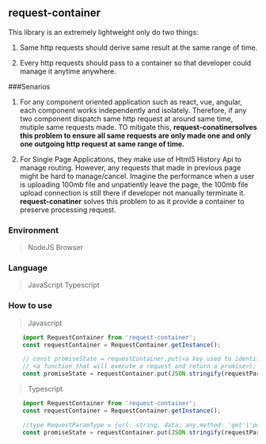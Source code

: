 request-container
---------------------------------

This library is an extremely lightweight only do two things:

1. Same http requests should derive same result at the same range of time.

2. Every http requests should pass to a container so that developer could manage it anytime anywhere.

###Senarios
1. For any component oriented application such as react, vue, angular, each component works independently and isolately.
Therefore, if any two component dispatch same http request at around same time, mutiple same requests made. TO mitigate this,
<b>request-conatinersolves this problem to ensure all same requests are only made one and only one outgoing http request at same range of time.</b>

2. For Single Page Applications, they make use of Html5 History Api to manage routing. However, any requests that made in previous page might be
hard to manage/cancel. Imagine the performance when a user is uploading 100mb file and unpatiently leave the page, the 100mb file upload connection is
still there if developer not manually terminate it. <b>request-conatiner</b> solves this problem to as it provide a container to preserve processing request.

### Environment

> NodeJS
> Browser

### Language

> JavaScript
> Typescript

### How to use

> Javascript

```javascript
    import RequestContainer from 'request-container';
    const requestContainer = RequestContainer.getInstance();

    // const promiseState = requestContainer.put(<a key used to identify your request>, 
    // <a function that will execute a request and return a promise>);
    const promiseState = requestContainer.put(JSON.stringify(requestParam), promiseFn);
```

> Typescript

```typescript
    import RequestContainer from 'request-container';
    const requestContainer = RequestContainer.getInstance();

    //type RequestParamType = {url: string, data: any,method: 'get'|'post'};
    const promiseState = requestContainer.put(JSON.stringify(requestParam: RequestParamType), promiseFn: () =>Promise<any>);
```
